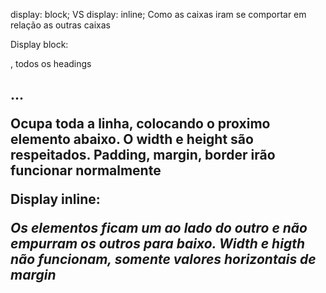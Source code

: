 display: block; VS display: inline;
Como as caixas iram se comportar em relação as outras caixas

Display block: <p> <div> <section>, todos os headings <h1> <h2>...

Ocupa toda a linha, colocando o proximo elemento abaixo. O width e height são respeitados.
Padding, margin, border irão funcionar normalmente

Display inline: <a> <strong> <span> <em>

Os elementos ficam um ao lado do outro e não empurram os outros para baixo.
Width e higth não funcionam, somente valores horizontais de margin 